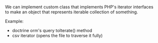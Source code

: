 We can implement custom class that implements PHP's iterator interfaces to make an object that represents iterable collection of something.

Example:
- doctrine orm's query toIterate() method
- csv iterator (opens the file to traverse it fully)